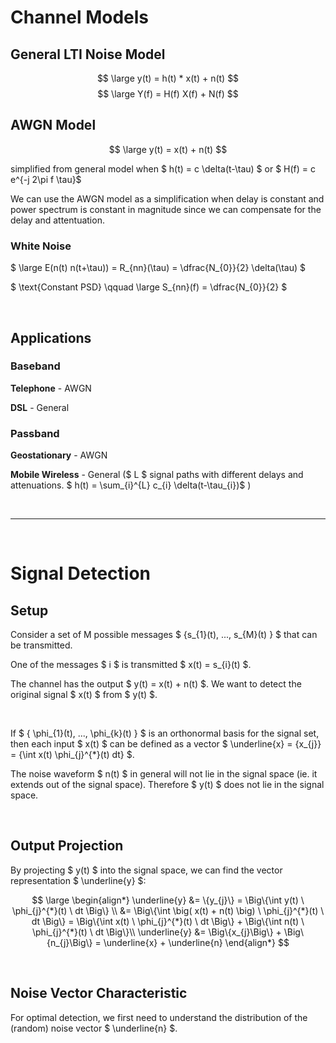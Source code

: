 # Channel Models

## General LTI Noise Model 
$$ \large y(t) = h(t) * x(t) + n(t) $$
$$ \large Y(f) = H(f) X(f) + N(f) $$

## AWGN Model
$$ \large y(t) = x(t) + n(t) $$

simplified from general model when $ h(t) = c \delta(t-\tau) $ or $ H(f) = c e^{-j 2\pi f \tau}$

We can use the AWGN model as a simplification when delay is constant and power spectrum is constant in magnitude since we can compensate for the delay and attentuation.

### White Noise

$ \large E(n(t) n(t+\tau)) = R_{nn}(\tau) = \dfrac{N_{0}}{2} \delta(\tau) $

$ \text{Constant PSD} \qquad \large S_{nn}(f) = \dfrac{N_{0}}{2} $

</br>

## Applications

### Baseband
**Telephone** - AWGN

**DSL** - General

### Passband
**Geostationary** - AWGN

**Mobile Wireless** - General ($ L $ signal paths with different delays and attenuations. $ h(t) = \sum_{i}^{L} c_{i} \delta(t-\tau_{i})$ )

</br><hr></br>

# Signal Detection

## Setup
Consider a set of M possible messages $ \{s_{1}(t), ..., s_{M}(t) \} $ that can be transmitted.

One of the messages $ i $ is transmitted $ x(t) = s_{i}(t) $.

The channel has the output $ y(t) = x(t) + n(t) $. We want to detect the original signal $ x(t) $ from $ y(t) $.

</br>

If $ \{ \phi_{1}(t), ..., \phi_{k}(t) \} $ is an orthonormal basis for the signal set, then each input $ x(t) $ can be defined as a vector $ \underline{x} = \{x_{j}\} = \{\int x(t) \phi_{j}^{*}(t) dt\} $.

The noise waveform $ n(t) $ in general will not lie in the signal space (ie. it extends out of the signal space). Therefore $ y(t) $ does not lie in the signal space.

</br>

## Output Projection

By projecting $ y(t) $ into the signal space, we can find the vector representation $ \underline{y} $:

$$ \large 
\begin{align*}
\underline{y} &= \{y_{j}\} = \Big\{\int y(t) \ \phi_{j}^{*}(t) \ dt \Big\} \\
&= \Big\{\int \big( x(t) + n(t) \big) \ \phi_{j}^{*}(t) \ dt \Big\} = \Big\{\int x(t) \ \phi_{j}^{*}(t) \ dt \Big\} + \Big\{\int n(t) \ \phi_{j}^{*}(t) \ dt \Big\}\\
\underline{y} &= \Big\{x_{j}\Big\} + \Big\{n_{j}\Big\} = \underline{x} + \underline{n}
\end{align*}
$$

</br>

## Noise Vector Characteristic

For optimal detection, we first need to understand the distribution of the (random) noise vector $ \underline{n} $.











